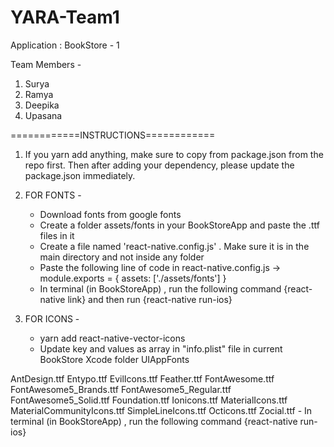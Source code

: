# YARA-Team1
Application : BookStore - 1

Team Members - 
1. Surya
2. Ramya
3. Deepika
4. Upasana

============INSTRUCTIONS============
1. If you yarn add anything, make sure to copy from package.json from the repo first. Then after adding your dependency, please update the package.json immediately.

2.  FOR FONTS -
    - Download fonts from google fonts 
    - Create a folder assets/fonts in your BookStoreApp and paste the .ttf files in it
    - Create a file named 'react-native.config.js' . Make sure it is in the main directory and not inside any folder
    - Paste the following line of code in react-native.config.js
          ->         module.exports = { assets: ['./assets/fonts'] }
    - In terminal (in BookStoreApp) , run the following command
         {react-native link} and then run 
         {react-native run-ios}
         
         
3. FOR ICONS -
   - yarn add react-native-vector-icons
   - Update key and values as array in "info.plist" file in current BookStore Xcode folder
  <key>UIAppFonts</key>
  <array>
    <string>AntDesign.ttf</string>
    <string>Entypo.ttf</string>
    <string>EvilIcons.ttf</string>
    <string>Feather.ttf</string>
    <string>FontAwesome.ttf</string>
    <string>FontAwesome5_Brands.ttf</string>
    <string>FontAwesome5_Regular.ttf</string>
    <string>FontAwesome5_Solid.ttf</string>
    <string>Foundation.ttf</string>
    <string>Ionicons.ttf</string>
    <string>MaterialIcons.ttf</string>
    <string>MaterialCommunityIcons.ttf</string>
    <string>SimpleLineIcons.ttf</string>
    <string>Octicons.ttf</string>
    <string>Zocial.ttf</string>
  </array>
  - In terminal (in BookStoreApp) , run the following command
         {react-native run-ios}
         
